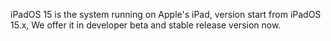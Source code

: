 iPadOS 15 is the system running on Apple's iPad, version start from iPadOS 15.x, We offer it in developer beta and stable release version now.